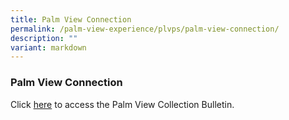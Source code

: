 ```yaml
---
title: Palm View Connection
permalink: /palm-view-experience/plvps/palm-view-connection/
description: ""
variant: markdown
---
```

### **Palm View Connection**

Click [here](https://sites.google.com/plvps.edu.sg/student-intranet/school-bulletin?authuser=0) to access the Palm View Collection Bulletin.